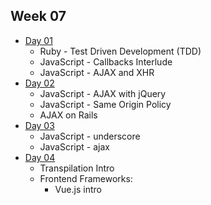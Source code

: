 ## Week 07

- [Day 01](wk07_day01.md)
  - Ruby - Test Driven Development (TDD)
  - JavaScript - Callbacks Interlude
  - JavaScript - AJAX and XHR
- [Day 02](wk07_day02.md)
  - JavaScript - AJAX with jQuery
  - JavaScript - Same Origin Policy
  - AJAX on Rails
- [Day 03](wk07_day03.md)
  - JavaScript - underscore
  - JavaScript - ajax
- [Day 04](wk07_day04.md)
    - Transpilation Intro
    - Frontend Frameworks:
      - Vue.js intro
